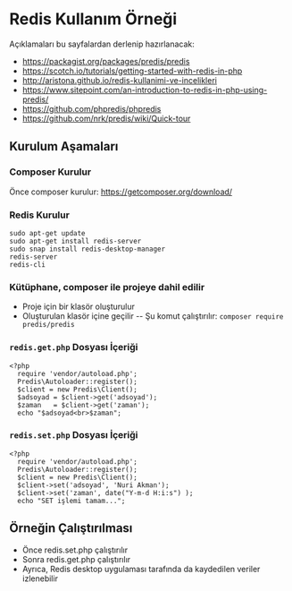 # Redis Kullanım Örneği

Açıklamaları bu sayfalardan derlenip hazırlanacak:
- https://packagist.org/packages/predis/predis
- https://scotch.io/tutorials/getting-started-with-redis-in-php
- http://aristona.github.io/redis-kullanimi-ve-incelikleri
- https://www.sitepoint.com/an-introduction-to-redis-in-php-using-predis/
- https://github.com/phpredis/phpredis
- https://github.com/nrk/predis/wiki/Quick-tour

## Kurulum Aşamaları

### Composer Kurulur
Önce composer kurulur: https://getcomposer.org/download/

### Redis Kurulur
```
sudo apt-get update
sudo apt-get install redis-server
sudo snap install redis-desktop-manager
redis-server
redis-cli
```

### Kütüphane, composer ile projeye dahil edilir
- Proje için bir klasör oluşturulur
- Oluşturulan klasör içine geçilir
-- Şu komut çalıştırılır: ```composer require predis/predis```

### ```redis.get.php``` Dosyası İçeriği

```
<?php
  require 'vendor/autoload.php';
  Predis\Autoloader::register();
  $client = new Predis\Client();
  $adsoyad = $client->get('adsoyad');
  $zaman   = $client->get('zaman');
  echo "$adsoyad<br>$zaman";
```


### ```redis.set.php``` Dosyası İçeriği

```
<?php
  require 'vendor/autoload.php';
  Predis\Autoloader::register();
  $client = new Predis\Client();
  $client->set('adsoyad', 'Nuri Akman');
  $client->set('zaman', date("Y-m-d H:i:s") );
  echo "SET işlemi tamam...";
```

## Örneğin Çalıştırılması
- Önce redis.set.php çalıştırılır
- Sonra redis.get.php çalıştırılır
- Ayrıca, Redis desktop uygulaması tarafında da kaydedilen veriler izlenebilir


